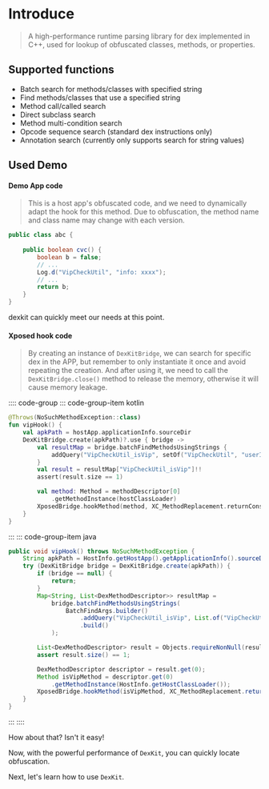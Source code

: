 # Introduce

> A high-performance runtime parsing library for dex implemented in C++, used for lookup of obfuscated classes,
> methods, or properties.

## Supported functions

- Batch search for methods/classes with specified string
- Find methods/classes that use a specified string
- Method call/called search
- Direct subclass search
- Method multi-condition search
- Opcode sequence search (standard dex instructions only)
- Annotation search (currently only supports search for string values)

## Used Demo

#### Demo App code

> This is a host app's obfuscated code, and we need to dynamically adapt the hook for this method. Due to obfuscation, the method name and class name may change with each version.
```java
public class abc {
    
    public boolean cvc() {
        boolean b = false;
        // ...
        Log.d("VipCheckUtil", "info: xxxx");
        // ...
        return b;
    }
}
```

dexkit can quickly meet our needs at this point.

#### Xposed hook code

> By creating an instance of `DexKitBridge`, we can search for specific dex in the APP,
> but remember to only instantiate it once and avoid repeating the creation. And after using it,
> we need to call the `DexKitBridge.close()` method to release the memory, otherwise it will cause memory leakage.

:::: code-group
::: code-group-item kotlin
```kotlin
@Throws(NoSuchMethodException::class)
fun vipHook() {
    val apkPath = hostApp.applicationInfo.sourceDir
    DexKitBridge.create(apkPath)?.use { bridge ->
        val resultMap = bridge.batchFindMethodsUsingStrings {
            addQuery("VipCheckUtil_isVip", setOf("VipCheckUtil", "userInfo:"))
        }
        val result = resultMap["VipCheckUtil_isVip"]!!
        assert(result.size == 1)

        val method: Method = methodDescriptor[0]
            .getMethodInstance(hostClassLoader)
        XposedBridge.hookMethod(method, XC_MethodReplacement.returnConstant(true))
    }
}
```
:::
::: code-group-item java
```java
public void vipHook() throws NoSuchMethodException {
    String apkPath = HostInfo.getHostApp().getApplicationInfo().sourceDir;
    try (DexKitBridge bridge = DexKitBridge.create(apkPath)) {
        if (bridge == null) {
            return;
        }
        Map<String, List<DexMethodDescriptor>> resultMap =
            bridge.batchFindMethodsUsingStrings(
                BatchFindArgs.builder()
                    .addQuery("VipCheckUtil_isVip", List.of("VipCheckUtil", "userInfo:"))
                    .build()
            );

        List<DexMethodDescriptor> result = Objects.requireNonNull(resultMap.get("VipCheckUtil_isVip"));
        assert result.size() == 1;

        DexMethodDescriptor descriptor = result.get(0);
        Method isVipMethod = descriptor.get(0)
            .getMethodInstance(HostInfo.getHostClassLoader());
        XposedBridge.hookMethod(isVipMethod, XC_MethodReplacement.returnConstant(true));
    }
}
```
:::
::::

How about that? Isn't it easy!

Now, with the powerful performance of `DexKit`, you can quickly locate obfuscation.

Next, let's learn how to use `DexKit`.
